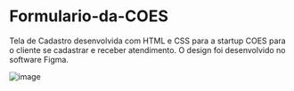 # Formulario-da-COES
Tela de Cadastro desenvolvida com HTML e CSS para a startup COES para o cliente se cadastrar e receber atendimento. O design foi desenvolvido no software Figma.


![image](https://user-images.githubusercontent.com/85038080/197661656-233a6cb7-cc33-4ee3-8f5b-7f1059bfe435.png)


